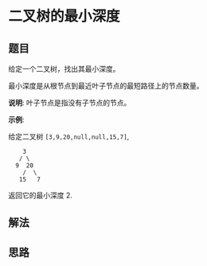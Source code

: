 # 二叉树的最小深度

## 题目
给定一个二叉树，找出其最小深度。

最小深度是从根节点到最近叶子节点的最短路径上的节点数量。

**说明**: 叶子节点是指没有子节点的节点。

**示例**:

给定二叉树 ``[3,9,20,null,null,15,7]``,

```
    3
   / \
  9  20
    /  \
   15   7
```
返回它的最小深度  2.

## 解法

## 思路